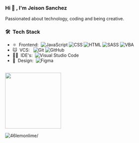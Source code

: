 ### Hi 👋 , I'm Jeison Sanchez

Passionated about technology, coding and being creative.

### 🛠 &nbsp;Tech Stack

- ⚛️ &nbsp;Frontend:&nbsp;
  ![JavaScript](https://img.shields.io/badge/-JavaScript-0A1A2F?style=flat&logo=javascript)
  ![CSS](https://img.shields.io/badge/CSS3-1572B6?style=flat&logo=css3&logoColor=white)
  ![HTML](https://img.shields.io/badge/HTML5-E34F26?style=flat&logo=html5&logoColor=white)
  ![SASS](https://img.shields.io/badge/Sass-CC6699?style=flat&logo=sass&logoColor=white)
  ![VBA](https://img.shields.io/badge/-VBA-0A1A2F?style=flat&logo=vba)
- 🐱 &nbsp;VCS: &nbsp;
  ![Git](https://img.shields.io/badge/-Git-0A1A2F?style=flat&logo=git)
  ![GitHub](https://img.shields.io/badge/-GitHub-0A1A2F?style=flat&logo=github)
- 👨‍💻 &nbsp;IDE's:&nbsp;
  ![Visual Studio Code](https://img.shields.io/badge/-Visual%20Studio%20Code-0A1A2F?style=flat&logo=visual-studio-code&logoColor=007ACC)
- 🎨 &nbsp;Design:&nbsp;
  ![Figma](https://img.shields.io/badge/-Figma-0A1A2F?style=flat&logo=figma)

<br/>

<a href="https://github.com/46lemonlime">
<img height="180em" src="https://github-readme-stats.vercel.app/api?username=46lemonlime&show_icons=true&card_width=400&hide_border=true&title_color=f4f4f4&icon_color=00d8fd&bg_color=0A1A2F&text_color=a3a8c3&hide=contribs" />
</a>
<br />

<p align="left"> <img src=https://komarev.com/ghpvc/?username=46lemonlime alt=46lemonlime/> </p>
